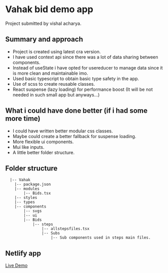 # Vahak bid demo app

Project submitted by vishal acharya.

## Summary and approach

- Project is created using latest cra version.
- I have used context api since there was a lot of data sharing between components.
- Instead of useState i have opted for usereducer to manage data since it is more clean and maintainable imo.
- Used basic typescript to obtain basic type safety in the app.
- Use of scss to create reusable classes.
- React suspense (lazy loading) for performance boost (It will be not needed in such small app but anyways...)

## What i could have done better (if i had some more time)

- I could have written better modular css classes.
- Maybe could create a better fallback for suspense loading.
- More flexible ui components.
- Mui like inputs.
- A little better folder structure.

## Folder structure
```
  |-- Vahak
    |-- package.json
    |-- modules
        |-- Bids.tsx
    |-- styles
    |-- types
    |-- components
        |-- svgs
        |-- ui
        |-- Bids
            |-- steps
                |-- allstepsfiles.tsx
                |-- Subs
                    |-- Sub components used in steps main files.

```
## Netlify app 

[Live Demo](https://upbeat-yonath-267772.netlify.app/)